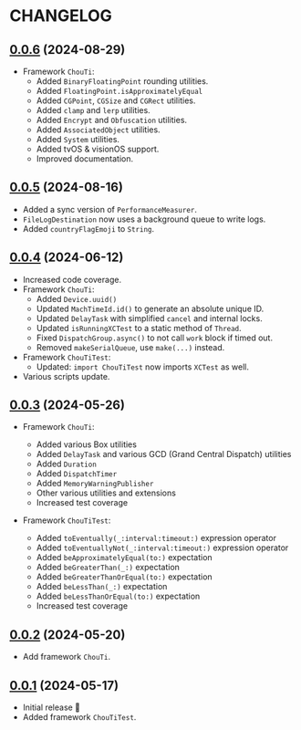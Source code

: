 # CHANGELOG

## [0.0.6](https://github.com/honghaoz/ChouTi/releases/tag/0.0.6) (2024-08-29)

- Framework `ChouTi`:
  - Added `BinaryFloatingPoint` rounding utilities.
  - Added `FloatingPoint.isApproximatelyEqual`
  - Added `CGPoint`, `CGSize` and `CGRect` utilities.
  - Added `clamp` and `lerp` utilities.
  - Added `Encrypt` and `Obfuscation` utilities.
  - Added `AssociatedObject` utilities.
  - Added `System` utilities.
  - Added tvOS & visionOS support.
  - Improved documentation.

## [0.0.5](https://github.com/honghaoz/ChouTi/releases/tag/0.0.5) (2024-08-16)

- Added a sync version of `PerformanceMeasurer`.
- `FileLogDestination` now uses a background queue to write logs.
- Added `countryFlagEmoji` to `String`.

## [0.0.4](https://github.com/honghaoz/ChouTi/releases/tag/0.0.4) (2024-06-12)

- Increased code coverage.
- Framework `ChouTi`:
  - Added `Device.uuid()`
  - Updated `MachTimeId.id()` to generate an absolute unique ID.
  - Updated `DelayTask` with simplified `cancel` and internal locks.
  - Updated `isRunningXCTest` to a static method of `Thread`.
  - Fixed `DispatchGroup.async()` to not call `work` block if timed out.
  - Removed `makeSerialQueue`, use `make(...)` instead.
- Framework `ChouTiTest`:
  - Updated: `import ChouTiTest` now imports `XCTest` as well.
- Various scripts update.

## [0.0.3](https://github.com/honghaoz/ChouTi/releases/tag/0.0.3) (2024-05-26)

- Framework `ChouTi`:
  - Added various Box utilities
  - Added `DelayTask` and various GCD (Grand Central Dispatch) utilities
  - Added `Duration`
  - Added `DispatchTimer`
  - Added `MemoryWarningPublisher`
  - Other various utilities and extensions
  - Increased test coverage

- Framework `ChouTiTest`:
  - Added `toEventually(_:interval:timeout:)` expression operator
  - Added `toEventuallyNot(_:interval:timeout:)` expression operator
  - Added `beApproximatelyEqual(to:)` expectation
  - Added `beGreaterThan(_:)` expectation
  - Added `beGreaterThanOrEqual(to:)` expectation
  - Added `beLessThan(_:)` expectation
  - Added `beLessThanOrEqual(to:)` expectation
  - Increased test coverage

## [0.0.2](https://github.com/honghaoz/ChouTi/releases/tag/0.0.2) (2024-05-20)

- Add framework `ChouTi`.

## [0.0.1](https://github.com/honghaoz/ChouTi/releases/tag/0.0.1) (2024-05-17)

- Initial release 🎉
- Added framework `ChouTiTest`.
